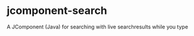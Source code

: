 jcomponent-search
=================

A JComponent (Java) for searching with live searchresults while you type